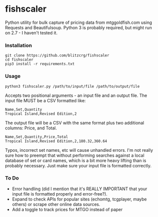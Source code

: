 # fishscaler
Python utility for bulk capture of pricing data from mtggoldfish.com using Requests and Beautifulsoup. Python 3 is probably required, but might run on 2.7 - I haven't tested it. 

### Installation
```
git clone https://github.com/blitzcrg/fishscaler
cd fishscaler
pip3 install -r requirements.txt
```

### Usage
`python3 fishscaler.py /path/to/input/file /path/to/output/file`

Accepts two positional arguments - an input file and an output file. The input file MUST be a CSV formatted like:

```
Name,Set,Quantity
Tropical Island,Revised Edition,2
```

The output file will be a CSV with the same format plus two additional columns: Price, and Total. 

```
Name,Set,Quantity,Price,Total
Tropical Island,Revised Edition,2,180.32,360.64
```

Typos, incorrect set names, etc will cause unhandled errors. I'm not really sure how to preempt that without performing searches against a local database of set or card names, which is a bit more heavy lifting than is probably necessary. Just make sure your input file is formatted correctly.

### To Do
- Error handling (did I mention that it's REALLY IMPORTANT that your input file is formatted properly and error-free?).
- Expand to check APIs for popular sites (echomtg, tcgplayer, maybe others) or scrape other online data sources.
- Add a toggle to track prices for MTGO instead of paper
